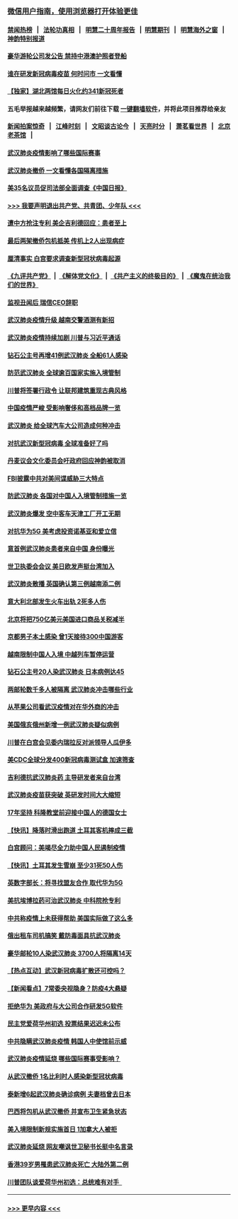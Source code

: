 ### [微信用户指南，使用浏览器打开体验更佳](https://github.com/gfw-breaker/banned-news1/blob/master/indexes/wechat-guide.md?t=0)
#### [禁闻热榜](热点新闻.md?t=0)  &nbsp;&nbsp;|&nbsp;&nbsp; [法轮功真相](https://github.com/gfw-breaker/truth/blob/master/README.md?t=0) &nbsp;&nbsp;|&nbsp;&nbsp; [明慧二十周年报告](https://github.com/gfw-breaker/mh-reports/blob/master/README.md?t=0) &nbsp;&nbsp;|&nbsp;&nbsp;[明慧期刊](https://github.com/gfw-breaker/mh-qikan) &nbsp;&nbsp;|&nbsp;&nbsp; [明慧海外之窗](https://github.com/gfw-breaker/mh-news/blob/master/README.md?t=0) &nbsp;&nbsp;|&nbsp;&nbsp; [神韵特别报道](https://github.com/gfw-breaker/mh-news/blob/master/shenyun.md?t=0)
#### [豪华游轮公司发公告 禁持中港澳护照者登船](../pages/nsc418/n11852761.md?t=02081033) 
#### [谁在研发新冠病毒疫苗 何时问市 一文看懂](../pages/nsc418/n11852840.md?t=02081033) 
#### [【独家】湖北两馆每日火化约341新冠死者](../pages/nsc418/n11845444.md?t=02081033) 
#### 五毛举报越来越频繁，请网友们前往下载 [一键翻墙软件](https://github.com/gfw-breaker/ssr-accounts)，并将此项目推荐给亲友
#### [新闻拍案惊奇](https://github.com/gfw-breaker/banned-news1/blob/master/pages/link4.md) &nbsp;&nbsp;|&nbsp;&nbsp; [江峰时刻](https://github.com/gfw-breaker/banned-news1/blob/master/pages/link4.md) &nbsp;&nbsp;|&nbsp;&nbsp; [文昭谈古论今](https://github.com/gfw-breaker/banned-news1/blob/master/pages/link4.md) &nbsp;&nbsp;|&nbsp;&nbsp; [天亮时分](https://github.com/gfw-breaker/banned-news1/blob/master/pages/link4.md) &nbsp;&nbsp;|&nbsp;&nbsp; [萧茗看世界](https://github.com/gfw-breaker/banned-news1/blob/master/pages/link4.md) &nbsp;&nbsp;|&nbsp;&nbsp; [北京老茶馆](https://github.com/gfw-breaker/banned-news1/blob/master/pages/link4.md) &nbsp;&nbsp;|&nbsp;&nbsp; 
#### [武汉肺炎疫情影响了哪些国际赛事](../pages/nsc418/n11852441.md?t=02081033) 
#### [武汉肺炎撤侨 一文看懂各国隔离措施](../pages/nsc418/n11844216.md?t=02081033) 
#### [美35名议员促司法部全面调查《中国日报》](../pages/nsc418/n11852435.md?t=02081033) 
#### [>>> 我要声明退出共产党、共青团、少年队 <<<](https://github.com/begood0513/goodnews/blob/master/quit/letter.md) 
#### [遭中方抢注专利 美企吉利德回应：患者至上](../pages/nsc418/n11852037.md?t=02081033) 
#### [最后两架撤侨包机抵美 传机上2人出现病症](../pages/nsc418/n11852173.md?t=02081033) 
#### [厘清事实 白宫要求调查新型冠状病毒起源](../pages/nsc418/n11852106.md?t=02081033) 
#### [《九评共产党》](https://github.com/begood0513/9ping.md/blob/master/README.md) &nbsp;|&nbsp; [《解体党文化》](../../../../jtdwh.md/blob/master/README.md)  &nbsp;|&nbsp; [《共产主义的终极目的》](../../../../gczydzjmd.md/blob/master/README.md) &nbsp;|&nbsp; [《魔鬼在统治我们的世界》](../../../../mgztzwmdsj.md/blob/master/README.md) 
#### [监视丑闻后 瑞信CEO辞职](../pages/nsc418/n11852127.md?t=02081033) 
#### [武汉肺炎疫情升级 越南交警酒测有新招](../pages/nsc418/n11851632.md?t=02081033) 
#### [武汉肺炎疫情持续加剧 川普与习近平通话](../pages/nsc418/n11851613.md?t=02081033) 
#### [钻石公主号再增41例武汉肺炎 全船61人感染](../pages/nsc418/n11850401.md?t=02081033) 
#### [防范武汉肺炎 全球逾百国家实施入境管制](../pages/nsc418/n11850557.md?t=02081033) 
#### [川普将签署行政令 让联邦建筑重现古典风格](../pages/nsc418/n11850654.md?t=02081033) 
#### [中国疫情严峻 受影响奢侈和高档品牌一览](../pages/nsc418/n11850319.md?t=02081033) 
#### [武汉肺炎 给全球汽车大公司造成何种冲击](../pages/nsc418/n11850056.md?t=02081033) 
#### [对抗武汉新型冠病毒 全球准备好了吗](../pages/nsc418/n11850142.md?t=02081033) 
#### [丹麦议会文化委员会吁政府回应神韵被取消](../pages/nsc418/n11849312.md?t=02081033) 
#### [FBI披露中共对美间谍威胁三大特点](../pages/nsc418/n11849700.md?t=02081033) 
#### [防武汉肺炎 各国对中国人入境管制措施一览](../pages/nsc418/n11838726.md?t=02081033) 
#### [武汉肺炎爆发 空中客车天津工厂开工无期](../pages/nsc418/n11849634.md?t=02081033) 
#### [对抗华为5G 美考虑投资诺基亚和爱立信](../pages/nsc418/n11849510.md?t=02081033) 
#### [意首例武汉肺炎患者来自中国 身份曝光](../pages/nsc418/n11849454.md?t=02081033) 
#### [世卫执委会会议 美日欧发声挺台湾加入](../pages/nsc418/n11849433.md?t=02081033) 
#### [武汉肺炎散播 英国确认第三例越南添二例](../pages/nsc418/n11849439.md?t=02081033) 
#### [意大利北部发生火车出轨 2死多人伤](../pages/nsc418/n11848999.md?t=02081033) 
#### [北京将把750亿美元美国进口商品关税减半](../pages/nsc418/n11848896.md?t=02081033) 
#### [京都男子本土感染 曾1天接待300中国游客](../pages/nsc418/n11848641.md?t=02081033) 
#### [越南限制中国人入境 中越列车暂停运营](../pages/nsc418/n11847844.md?t=02081033) 
#### [钻石公主号20人染武汉肺炎 日本病例达45](../pages/nsc418/n11847823.md?t=02081033) 
#### [两邮轮数千多人被隔离 武汉肺炎冲击哪些行业](../pages/nsc418/n11847456.md?t=02081033) 
#### [从苹果公司看武汉疫情对在华外商的冲击](../pages/nsc418/n11847586.md?t=02081033) 
#### [美国俄亥俄州新增一例武汉肺炎疑似病例](../pages/nsc418/n11847714.md?t=02081033) 
#### [川普在白宫会见委内瑞拉反对派领导人瓜伊多](../pages/nsc418/n11847391.md?t=02081033) 
#### [美CDC全球分发400新冠病毒测试盒 加速筛查](../pages/nsc418/n11847260.md?t=02081033) 
#### [吉利德抗武汉肺炎药 主导研发者来自台湾](../pages/nsc418/n11847064.md?t=02081033) 
#### [武汉肺炎疫苗获突破 英研发时间大大缩短](../pages/nsc418/n11846915.md?t=02081033) 
#### [17年坚持 科隆教堂前迎接中国人的德国女士](../pages/nsc418/n11846781.md?t=02081033) 
#### [【快讯】降落时滑出跑道 土耳其客机摔成三截](../pages/nsc418/n11847021.md?t=02081033) 
#### [白宫顾问：美竭尽全力助中国人民遏制疫情](../pages/nsc418/n11846756.md?t=02081033) 
#### [【快讯】土耳其发生雪崩 至少31死50人伤](../pages/nsc418/n11846680.md?t=02081033) 
#### [英数字部长：将寻找盟友合作 取代华为5G](../pages/nsc418/n11846485.md?t=02081033) 
#### [美抗埃博拉药可治武汉肺炎 中科院抢专利](../pages/nsc418/n11846409.md?t=02081033) 
#### [中共称疫情上未获得帮助 美国实际做了这么多](../pages/nsc418/n11846008.md?t=02081033) 
#### [俄出租车司机搞笑 戴防毒面具抗武汉肺炎](../pages/nsc418/n11845703.md?t=02081033) 
#### [豪华邮轮10人染武汉肺炎 3700人将隔离14天](../pages/nsc418/n11845543.md?t=02081033) 
#### [【热点互动】武汉新冠病毒扩散还可控吗？](../pages/nsc418/n11844750.md?t=02081033) 
#### [【新闻看点】7常委央视隐身？防疫4大悬疑](../pages/nsc418/n11844611.md?t=02081033) 
#### [拒绝华为 美政府与大公司合作研发5G软件](../pages/nsc418/n11844625.md?t=02081033) 
#### [民主党爱荷华州初选 投票结果迟迟未公布](../pages/nsc418/n11844207.md?t=02081033) 
#### [中共隐瞒武汉肺炎疫情 韩国人中使馆前示威](../pages/nsc418/n11844084.md?t=02081033) 
#### [武汉肺炎疫情延烧 哪些国际赛事受影响？](../pages/nsc418/n11843958.md?t=02081033) 
#### [从武汉撤侨 1名比利时人感染新型冠状病毒](../pages/nsc418/n11843977.md?t=02081033) 
#### [泰新增6起武汉肺炎确诊病例 夫妻档曾去日本](../pages/nsc418/n11843900.md?t=02081033) 
#### [巴西将包机从武汉撤侨 并宣布卫生紧急状态](../pages/nsc418/n11843418.md?t=02081033) 
#### [美入境限制新规实施首日 1加拿大人被拒](../pages/nsc418/n11843058.md?t=02081033) 
#### [武汉肺炎延烧 网友嘲讽世卫秘书长挺中名言录](../pages/nsc418/n11843056.md?t=02081033) 
#### [香港39岁男罹患武汉肺炎死亡 大陆外第二例](../pages/nsc418/n11843026.md?t=02081033) 
#### [川普团队谈爱荷华州初选：总统难有对手  ](../pages/nsc418/n11842867.md?t=02081033) 

----
#### [ >>> 更早内容 <<< ](../indexes/nsc418-earlier.md)
